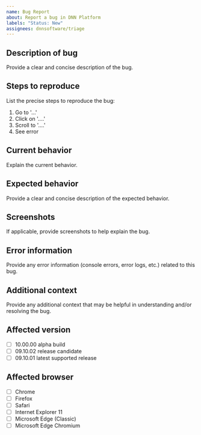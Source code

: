 ```yaml
---
name: Bug Report
about: Report a bug in DNN Platform
labels: "Status: New"
assignees: dnnsoftware/triage
---
```

<!-- 
  If you need community support or would like to solicit a Request for Comments (RFC), please post to the DNN Community forums at https://dnncommunity.org/forums for now.  In the future, we are planning to implement a more robust solution for cultivating new ideas and nuturing these from concept to creation.  We will update this template when this solution is generally available.  In the meantime, we appreciate your patience as we endeavor to streamline our GitHub focus and efforts.
  
  Please read the CONTRIBUTING guidelines at https://github.com/dnnsoftware/Dnn.Platform/blob/develop/CONTRIBUTING.md prior to submitting an issue.

  Any potential security issues SHOULD NOT be posted on GitHub.  Instead, please send an email to security@dnnsoftware.com.
-->
## Description of bug
Provide a clear and concise description of the bug.

## Steps to reproduce
List the precise steps to reproduce the bug:
1. Go to '...'
2. Click on '....'
3. Scroll to '....'
4. See error

## Current behavior
Explain the current behavior.

## Expected behavior
Provide a clear and concise description of the expected behavior.

## Screenshots
If applicable, provide screenshots to help explain the bug.

## Error information
Provide any error information (console errors, error logs, etc.) related to this bug.

## Additional context
Provide any additional context that may be helpful in understanding and/or resolving the bug.

## Affected version
<!-- 
Please add X in at least one of the boxes as appropriate. In order for an issue to be accepted, a developer needs to be able to reproduce the issue on a currently supported version. If you are looking for a workaround for an issue with an older version, please visit the forums at https://dnncommunity.org/forums
-->
* [ ] 10.00.00 alpha build
* [ ] 09.10.02 release candidate
* [ ] 09.10.01 latest supported release

## Affected browser
<!-- 
  Check all that apply, and add more if necessary. As appropriate, please specify the exact version(s) of the browser and operating system.
-->
* [ ] Chrome
* [ ] Firefox
* [ ] Safari
* [ ] Internet Explorer 11
* [ ] Microsoft Edge (Classic)
* [ ] Microsoft Edge Chromium
